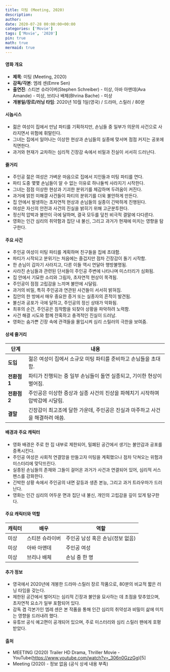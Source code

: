 ```yaml
---
title: 미팅 (Meeting, 2020)
description: 
author: 
date: 2020-07-28 00:00:00+00:00
categories: ['Movie']
tags: ['Movie', '2020']
pin: true
math: true
mermaid: true
---
```

#### 영화 개요

- **제목**: 미팅 (Meeting, 2020)  
- **감독/각본**: 엠레 센(Emre Sen)  
- **출연진**: 스티븐 슈라이버(Stephen Schreiber) - 미상, 아바 아맨데(Ava Amande) - 미상, 브리나 배체(Bhrina Bache) - 미상  
- **개봉일/장르/러닝 타임**: 2020년 10월 1일(영국) / 드라마, 스릴러 / 80분  

#### 시놉시스

- 젊은 여성이 집에서 만남 파티를 기획하지만, 손님들 중 일부가 의문의 사건으로 사라지면서 위험에 휘말린다.  
- 그녀는 집에서 일어나는 이상한 현상과 손님들의 실종에 맞서며 점점 커지는 공포에 직면한다.  
- 과거와 현재가 교차하는 심리적 긴장감 속에서 비밀과 진실이 서서히 드러난다.  

#### 줄거리

- 주인공 젊은 여성은 가벼운 마음으로 집에서 지인들과 미팅 파티를 연다.  
- 파티 도중 몇몇 손님들이 알 수 없는 이유로 하나둘씩 사라지기 시작한다.  
- 그녀는 점점 이상한 현상과 기괴한 분위기를 체감하며 두려움이 커진다.  
- 과거에 얽힌 미해결 사건들이 파티의 분위기를 더욱 불안하게 만든다.  
- 집 안에서 발생하는 초자연적 현상과 손님들의 실종이 긴박하게 진행된다.  
- 여성은 자신의 안전과 사건의 진실을 밝히기 위해 고군분투한다.  
- 정신적 압박과 불안이 극에 달하며, 결국 모두를 덮친 비극적 결말에 다다른다.  
- 영화는 인간 심리의 취약함과 집단 내 불신, 그리고 과거가 현재에 미치는 영향을 탐구한다.  

#### 주요 사건

- 주인공 여성이 미팅 파티를 계획하며 친구들을 집에 초대함.  
- 파티가 시작되고 분위기는 처음에는 즐겁지만 점차 긴장감이 돌기 시작함.  
- 한 손님이 갑자기 사라지고, 다른 이들 역시 연달아 행방불명됨.  
- 사라진 손님들과 관련된 단서들이 주인공 주변에 나타나며 미스터리가 심화됨.  
- 집 안에서 기묘한 소리와 그림자, 초자연적 현상이 목격됨.  
- 주인공이 점점 고립감을 느끼며 불안에 시달림.  
- 과거의 비밀, 특히 주인공과 연관된 사건들이 서서히 밝혀짐.  
- 집안의 한 방에서 매우 중요한 증거 또는 실종자의 흔적이 발견됨.  
- 불신과 공포가 극에 달하고, 주인공의 정신 상태가 악화됨.  
- 최후의 순간, 주인공은 침착함을 되찾아 상황을 파악하려 노력함.  
- 사건 해결 시도와 함께 잔혹하고 충격적인 진실이 드러남.  
- 영화는 숨가쁜 긴장 속에 관객들을 몰입시켜 심리 스릴러의 극한을 보여줌.  

#### 상세 줄거리

| **단계**  | **내용**                                            |
|-----------|-----------------------------------------------------|
| **도입**  | 젊은 여성이 집에서 소규모 미팅 파티를 준비하고 손님들을 초대함.  |
| **전환점 1** | 파티가 진행되는 중 일부 손님들이 돌연 실종되고, 기이한 현상이 벌어짐.  |
| **전환점 2** | 주인공은 이상한 증상과 실종 사건의 진상을 파헤치기 시작하며 압박감에 시달림.  |
| **결말**  | 긴장감이 최고조에 달한 가운데, 주인공은 진실과 마주하고 사건을 해결하려 애씀.  |

#### 배경과 주요 캐릭터

- 영화 배경은 주로 한 집 내부로 제한되어, 밀폐된 공간에서 생기는 불안감과 공포를 증폭시킨다.  
- 주인공 여성은 사회적 연결망을 만들고자 미팅을 계획했으나 점차 닥쳐오는 위험과 미스터리에 맞닥뜨린다.  
- 실종된 손님들의 존재와 그들이 걸어온 과거가 사건과 연결되어 있어, 심리적 서스펜스를 강화한다.  
- 긴박한 상황 속에서 주인공의 내면 갈등과 생존 본능, 그리고 과거 트라우마가 드러난다.  
- 영화는 인간 심리의 어두운 면과 집단 내 불신, 개인의 고립감을 깊이 있게 탐구한다.  

#### 주요 캐릭터와 역할

| **캐릭터** | **배우**           | **역할**            |
|------------|--------------------|---------------------|
| 미상       | 스티븐 슈라이버     | 주인공 남성 혹은 손님(정보 없음) |
| 미상       | 아바 아맨데        | 주인공 여성         |
| 미상       | 브리나 배체        | 손님 중 한 명       |

#### 추가 정보

- 영국에서 2020년에 개봉한 드라마·스릴러 장르 작품으로, 80분의 비교적 짧은 러닝 타임을 갖는다.  
- 제한된 공간에서 벌어지는 심리적 긴장과 불안을 묘사하는 데 초점을 맞추었으며, 초자연적 요소가 일부 포함되어 있다.  
- 감독 겸 각본가인 엠레 센은 본 작품을 통해 인간 심리의 취약성과 비밀이 삶에 미치는 영향을 드러내려 했다.  
- 유튜브 공식 예고편이 공개되어 있으며, 주로 미스터리와 심리 스릴러 팬에게 호평 받았다.  

#### 출처

- MEETING (2020) Trailer HD Drama, Thriller Movie - YouTube(https://www.youtube.com/watch?v=_306n0GzzGg)[5]  
- Meeting (2020) - 정보 없음 (공식 상세 내용 부족)
